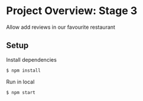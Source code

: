 # Project Overview: Stage 3

Allow add reviews in our favourite restaurant

## Setup

Install dependencies

```sh
$ npm install
```

Run in local

```sh
$ npm start
```